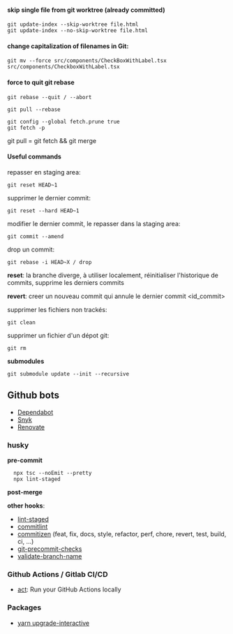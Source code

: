 #### skip single file from git worktree (already committed)
```
git update-index --skip-worktree file.html
git update-index --no-skip-worktree file.html
```

#### change capitalization of filenames in Git:
```
git mv --force src/components/CheckBoxWithLabel.tsx src/components/CheckboxWithLabel.tsx
```

#### force to quit git rebase
```
git rebase --quit / --abort
```

```
git pull --rebase
```

```
git config --global fetch.prune true
git fetch -p
```

git pull = git fetch && git merge

#### Useful commands

repasser en staging area:
```
git reset HEAD~1
```
supprimer le dernier commit:
```
git reset --hard HEAD~1
```
modifier le dernier commit, le repasser dans la staging area:
```
git commit --amend
```
drop un commit:
```
git rebase -i HEAD~X / drop
```

**reset**: la branche diverge, à utiliser localement, réinitialiser l'historique de commits, supprime les derniers commits

**revert**: creer un nouveau commit qui annule le dernier commit <id_commit>

supprimer les fichiers non trackés:
```
git clean
```
supprimer un fichier d'un dépot git:
```
git rm
```

**submodules**

```
git submodule update --init --recursive
```

## Github bots

- [Dependabot](https://github.com/dependabot)
- [Snyk](https://snyk.io/)
- [Renovate](https://github.com/renovatebot/renovate)

### husky

**pre-commit**
```
  npx tsc --noEmit --pretty
  npx lint-staged
```

**post-merge**

**other hooks**:

- [lint-staged](https://github.com/okonet/lint-staged)
- [commitlint](https://github.com/conventional-changelog/commitlint)
- [commitizen](https://github.com/commitizen-tools/commitizen) (feat, fix, docs, style, refactor, perf, chore, revert, test, build, ci, ...)
- [git-precommit-checks](https://github.com/mbrehin/git-precommit-checks)
- [validate-branch-name](https://github.com/JsonMa/validate-branch-name)

### Github Actions / Gitlab CI/CD

- [act](https://github.com/nektos/act): Run your GitHub Actions locally

### Packages

- [yarn upgrade-interactive](https://classic.yarnpkg.com/lang/en/docs/cli/upgrade-interactive/)
